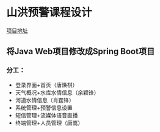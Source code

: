 # 山洪预警课程设计  
[项目地址](https://github.com/Steventxy/riverVis.git)  
## 将Java Web项目修改成Spring Boot项目  
### 分工：  
* 登录界面+首页（唐焕棋）  
* 天气概况+水库水情信息（余颖锋）  
* 河道水情信息（肖霆锋）  
* 系统管理+预警信息设置  
* 短信管理+流媒体语音直播  
* 终端管理+人员管理（唐嵩）  
